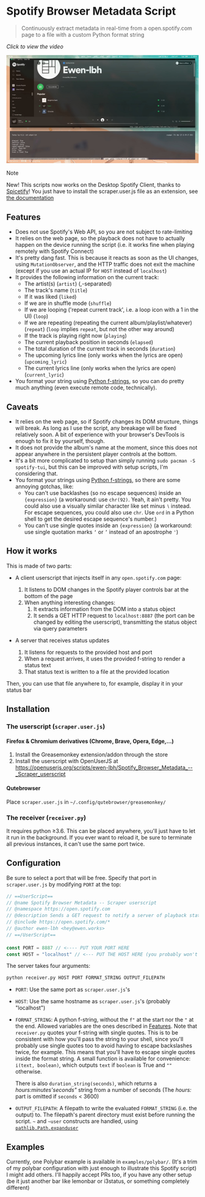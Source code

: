 # Spotify Browser Metadata Script

> Continuously extract metadata in real-time from a open.spotify.com page to a file with a custom Python format string

_Click to view the video_

[![Demo thumbnail "Click to view the video"](./demo-thumbnail.jpeg)](https://youtu.be/5gj75iRvgH8)


> [!NOTE]
> New! This scripts now works on the Desktop Spotify Client, thanks to [Spicetify](https://spicetify.app)! 
> You just have to install the scraper.user.js file as an extension, see [the documentation](https://spicetify.app/docs/advanced-usage/extensions/#installing)


## Features

- Does not use Spotify's Web API, so you are not subject to rate-limiting
- It relies on the web page, so the playback does not have to actually happen on the device running the script
  (i.e. it works fine when playing remotely with Spotify Connect)
- It's pretty dang fast. This is because it reacts as soon as the UI changes, using `MutationObserver`, and the HTTP traffic does not exit the machine (except if you use an actual IP for `HOST` instead of `localhost`)
- It provides the following information on the current track:
  - The artist(s) (`artist`) (,-separated)
  - The track's name (`title`)
  - If it was liked (`liked`)
  - If we are in shuffle mode (`shuffle`)
  - If we are looping ('repeat current track', i.e. a loop icon with a 1 in the UI) (`loop`)
  - If we are repeating (repeating the current album/playlist/whatever) (`repeat`) (`loop` implies `repeat`, but not the other way around)
  - If the track is playing right now (`playing`)
  - The current playback position in seconds (`elapsed`)
  - The total duration of the current track in seconds (`duration`)
  - The upcoming lyrics line (only works when the lyrics are open) (`upcoming_lyric`)
  - The current lyrics line (only works when the lyrics are open) (`current_lyric`)
- You format your string using [Python f-strings](https://realpython.com/python-f-strings), so you can do pretty much anything (even execute remote code, technically).

## Caveats

- It relies on the web page, so if Spotify changes its DOM structure, things will break.
  As long as I use the script, any breakage will be fixed relatively soon.
  A bit of experience with your browser's DevTools is enough to fix it by yourself, though.
- It does not provide the album's name at the moment, since this does not appear anywhere in the persistent player controls at the bottom.
- It's a bit more complicated to setup than simply running `sudo pacman -S spotify-tui`, but this can be improved with setup scripts, I'm considering that.
- You format your strings using [Python f-strings](https://realpython.com/python-f-strings), so there are some annoying gotchas, like:
  - You can't use backlashes (so no escape sequences) inside an `{expression}` (a workaround: use `chr(92)`. Yeah, it ain't pretty. You could also use a visually similar character like set minus `∖` instead. For escape sequences, you could also use `chr`. Use `ord` in a Python shell to get the desired escape sequence's number.)
  - You can't use single quotes inside an `{expression}` (a workaround: use single quotation marks `‘` or `’` instead of an apostrophe `'`)

## How it works

This is made of two parts:

- A client userscript that injects itself in any `open.spotify.com` page:
  
  1. It listens to DOM changes in the Spotify player controls bar at the bottom of the page
  2. When anything interesting changes:
     1. It extracts information from the DOM into a status object
     2. It sends a GET HTTP request to `localhost:8887` (the port can be changed by editing the userscript), transmitting the status object via query parameters

- A server that receives status updates
  
  1. It listens for requests to the provided host and port
  2. When a request arrives, it uses the provided f-string to render a status text
  3. That status text is written to a file at the provided location

Then, you can use that file anywhere to, for example, display it in your status bar

## Installation

### The userscript (`scraper.user.js`)

#### Firefox & Chromium derivatives (Chrome, Brave, Opera, Edge,…)

1. Install the Greasemonkey extension/addon through the store
2. Install the userscript with OpenUserJS at <https://openuserjs.org/scripts/ewen-lbh/Spotify_Browser_Metadata_--_Scraper_userscript>

#### Qutebrowser

Place `scraper.user.js` in `~/.config/qutebrowser/greasemonkey/`

### The receiver (`receiver.py`)

It requires python ≥3.6.
This can be placed anywhere, you'll just have to let it run in the background.
If you ever want to reload it, be sure to terminate all previous instances, it can't use the same port twice.

## Configuration

Be sure to select a port that will be free.
Specify that port in `scraper.user.js` by modifying `PORT` at the top:

```javascript
// ==UserScript==
// @name Spotify Browser Metadata -- Scraper userscript
// @namespace https://open.spotify.com
// @description Sends a GET request to notify a server of playback state changes
// @include https://open.spotify.com/*
// @author ewen-lbh <hey@ewen.works>
// ==/UserScript==

const PORT = 8887 // <---- PUT YOUR PORT HERE
const HOST = "localhost" // <--- PUT THE HOST HERE (you probably won't need to modify this)
```

The server takes four arguments:

```sh
python receiver.py HOST PORT FORMAT_STRING OUTPUT_FILEPATH
```

- `PORT`: Use the same port as `scraper.user.js`'s
- `HOST`: Use the same hostname as `scraper.user.js`'s (probably "localhost")
- `FORMAT_STRING`: A python f-string, without the `f"` at the start nor the `"` at the end. 
  Allowed variables are the ones described in [Features](#features).
  Note that `receiver.py` quotes your f-string with single quotes. 
  This is to be consistent with how you'll pass the string to your shell, since you'll probably use single quotes too to avoid having to escape backslashes twice, for example.
  This means that you'll have to escape single quotes inside the format string.
  A small function is available for convenience: `i(text, boolean)`, which outputs `text` if `boolean` is True and `""` otherwise.
  
  There is also `duration_string(seconds)`, which returns a _hours:minutes'seconds"_ string from a number of seconds (The _hours:_ part is omitted if `seconds` < 3600)
- `OUTPUT_FILEPATH`: A filepath to write the evaluated `FORMAT_STRING` (i.e. the output) to.
  The filepath's parent directory must exist before running the script.
  `~` and `~user` constructs are handled, using [`pathlib.Path.expanduser`](https://docs.python.org/3/library/pathlib.html#pathlib.Path.expanduser)

## Examples

Currently, one Polybar example is available in `examples/polybar/`. (It's a trim of my polybar configuration with just enough to illustrate this Spotify script)
I might add others.
I'll happily accept PRs too, if you have any other setup (be it just another bar like lemonbar or i3status, or something completely different)
